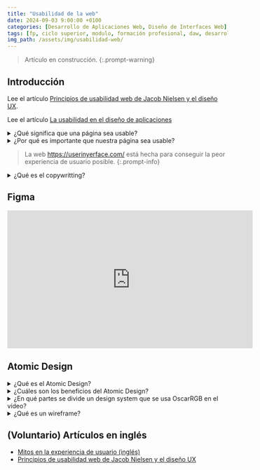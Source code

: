 ```yaml
---
title: "Usabilidad de la web"
date: 2024-09-03 9:00:00 +0100
categories: [Desarrollo de Aplicaciones Web, Diseño de Interfaces Web]
tags: [fp, ciclo superior, modulo, formación profesional, daw, desarrollo de aplicaciones web, diseño de interfaces web, diw]
img_path: /assets/img/usabilidad-web/
---
```


> Artículo en construcción.
{:.prompt-warning}

## Introducción

Lee el artículo [Principios de usabilidad web de Jacob Nielsen y el diseño UX](https://es.semrush.com/blog/usabilidad-web-principios-jakob-nielsen/).

Lee el artículo [La usabilidad en el diseño de aplicaciones](https://www.eniun.com/usabilidad-diseno-aplicaciones-reglas-principios/)

<details class="card mb-2">
  <summary class="card-header question">¿Qué significa que una página sea usable?</summary>
  <div class="card-body" markdown="1">

Usable es un término ampliamente utilizado en el ámbito informático. Es una traducción del término inglés “Useable” y su significado, por analogía con el término “utilizable” sería “que se puede usar”. ¿Pero qué significa “que se puede usar”? Podríamos pensar que un sitio Web es usable sólo por el hecho de haber accedido a él y haber visitado alguno de sus enlaces. Nada más lejos de la verdad. Una página es usable si al usuario le resulta fácil el uso de su interfaz.

<!-- Comentario para que no se descuajeringue la cosa -->
  </div>
</details>

<details class="card mb-2">
  <summary class="card-header question">¿Por qué es importante que nuestra página sea usable?
</summary>
  <div class="card-body" markdown="1">

Porque la facilidad de uso está relacionada directamente con la eficiencia. Si la página es usable, el usuario no dudará al tomar decisiones sobre lo que tiene que hacer y podrá efectuar un mayor número de operaciones en menos tiempo.

<!-- Comentario para que no se descuajeringue la cosa -->
  </div>
</details>

> La web <https://userinyerface.com/> está hecha para conseguir la peor experiencia de usuario posible.
{:.prompt-info}

<details class="card mb-2">
  <summary class="card-header question">¿Qué es el copywritting?</summary>
  <div class="card-body" markdown="1">

Lee el artículo [Experiencia de usuario. Cómo influye el copywritting](https://www.lawebera.es/diseno-web/experiencia-usuario-copywritting.php).

<!-- Comentario para que no se descuajeringue la cosa -->
  </div>
</details>

## Figma

<iframe width="560" height="315" src="https://www.youtube.com/embed/Smp-u-8ynbE?si=qkm02srEGZ50kmjE" title="YouTube video player" frameborder="0" allow="accelerometer; autoplay; clipboard-write; encrypted-media; gyroscope; picture-in-picture; web-share" referrerpolicy="strict-origin-when-cross-origin" allowfullscreen></iframe>

## Atomic Design

<details class="card mb-2">
  <summary class="card-header question">¿Qué es el Atomic Design?</summary>
  <div class="card-body" markdown="1">

Atomic Design es un modo de diseñar aplicaciones g sitios web, comenzando desde 10 más particular para
poder cambiar de forma flexible g rápida en 10 general, manteniendo la consistencia a 10 largo de todo el sistema.

La metodología Atomic Design fue teorizada por el diseñador web estadounidense Brad su libro titulado Atomic Design. Tras su publicación, el paradigma de diseñar productos por pantallas cambió a diseñar productos por componentes.

1. Átomos: Son los elementos indivisibles del diseño.
   1. Tipografía
   1. Colores
   1. Iconos
   1. Variables básicas (como espacios o tamaños)
   1. Etiquetas
1. Moléculas: Son grupos de átomos que se combinan para formar componentes funcionales.
   1. Botones con texto
   1. Botones con icono
   1. Inputs con label
   1. Campos de búsqueda (Input + Botón)
1. Organismos: Son componentes más complejos que combinan moléculas y/o átomos para formar secciones funcionales de la interfaz.
   1. Encabezados
   1. Cards
1. Plantillas: Son diseños que establecen la estructura y el layout de la página utilizando organismos.
1. Páginas: Son instancias específicas de las plantillas con contenido real. Permiten probar y validar cómo se ven los elementos en un entorno real.

<!-- Comentario para que no se descuajeringue la cosa -->
  </div>
</details>

<details class="card mb-2">
  <summary class="card-header question">¿Cuáles son los beneficios del Atomic Design?</summary>
  <div class="card-body" markdown="1">

- Facilita la reutilización de componentes.
- Mejora la coherencia visual y funcional del sistema.
- Facilita el mantenimiento y escalabilidad del diseño.
- Potencia el trabajo colaborativo entre equipos de diseño y desarrollo.

<!-- Comentario para que no se descuajeringue la cosa -->
  </div>
</details>

<details class="card mb-2">
  <summary class="card-header question">¿En qué partes se divide un design system que se usa OscarRGB en el vídeo?</summary>
  <div class="card-body" markdown="1">

1. Átomos
   1. Colores
   1. Tipografía
   1. Grids
   1. Iconos
   1. Sombras
1. Moléculas
   1. Botones
1. Organismos
   1. Componentes
   1. Tabs
   1. Header
   1. Listas
   1. Inputs
1. Plantillas
   1. Login
   1. Registro
   1. Perfil

<!-- Comentario para que no se descuajeringue la cosa -->
  </div>
</details>

<details class="card mb-2">
  <summary class="card-header question">¿Qué es un wireframe?</summary>
  <div class="card-body" markdown="1">

Un wireframe es una representación visual esquemática de la estructura básica de una página web o aplicación. Su propósito principal es mostrar cómo se distribuirán los elementos clave en la interfaz, sin enfocarse en aspectos de diseño gráfico como colores, tipografías o imágenes detalladas.

<!-- Comentario para que no se descuajeringue la cosa -->
  </div>
</details>

## (Voluntario) Artículos en inglés

- [Mitos en la experiencia de usuario (inglés)](https://uxmyths.com/)
- [Principios de usabilidad web de Jacob Nielsen y el diseño UX](https://es.semrush.com/blog/usabilidad-web-principios-jakob-nielsen/)